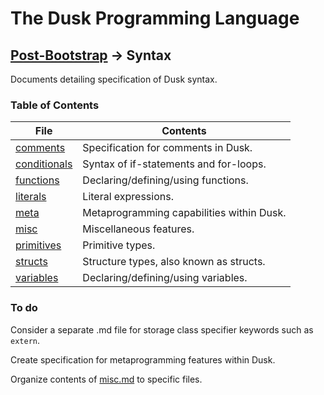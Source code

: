 # The Dusk Programming Language

## [Post-Bootstrap](../README.md) -> Syntax

Documents detailing specification of Dusk syntax.

### Table of Contents

| File                            | Contents                                  |
| ------------------------------- | ----------------------------------------- |
| [comments](comments.md)         | Specification for comments in Dusk.       |
| [conditionals](conditionals.md) | Syntax of if-statements and for-loops.    |
| [functions](functions.md)       | Declaring/defining/using functions.       |
| [literals](literals.md)         | Literal expressions.                      |
| [meta](metaprogramming.md)      | Metaprogramming capabilities within Dusk. |
| [misc](misc.md)                 | Miscellaneous features.                   |
| [primitives](primitives.md)     | Primitive types.                          |
| [structs](structs.md)           | Structure types, also known as structs.   |
| [variables](variables.md)       | Declaring/defining/using variables.       |

### To do

Consider a separate .md file for storage class specifier keywords such as `extern`.

Create specification for metaprogramming features within Dusk.

Organize contents of [misc.md](misc.md) to specific files.
